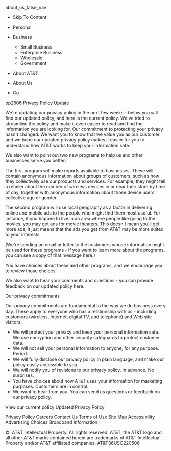 about\_us\_false\_nav

*   Skip To Content

*   Personal
*   Business
    *   Small Business
    *   Enterprise Business
    *   Wholesale
    *   Government
*   About AT&T

*   About Us
*   Go

pp2506 Privacy Policy Update

We're updating our privacy policy in the next few weeks - below you will find our updated policy, and here is the current policy. We've tried to streamline the policy and make it even easier to read and find the information you are looking for. Our commitment to protecting your privacy hasn't changed. We want you to know that we value you as our customer and we hope our updated privacy policy makes it easier for you to understand how AT&T works to keep your information safe.

We also want to point out two new programs to help us and other businesses serve you better:

The first program will make reports available to businesses. These will contain anonymous information about groups of customers, such as how they collectively use our products and services. For example, they might tell a retailer about the number of wireless devices in or near their store by time of day, together with anonymous information about those device users' collective age or gender.

The second program will use local geography as a factor in delivering online and mobile ads to the people who might find them most useful. For instance, if you happen to live in an area where people like going to the movies, you may get ads for movie theaters. This doesn't mean you'll get more ads, it just means that the ads you get from AT&T may be more suited to your interests.

(We're sending an email or letter to the customers whose information might be used for these programs - if you want to learn more about the programs, you can see a copy of that message here.)

You have choices about these and other programs, and we encourage you to review those choices.

We also want to hear your comments and questions - you can provide feedback on our updated policy here.

Our privacy commitments

Our privacy commitments are fundamental to the way we do business every day. These apply to everyone who has a relationship with us - including customers (wireless, Internet, digital TV, and telephone) and Web site visitors.

*   We will protect your privacy and keep your personal information safe. We use encryption and other security safeguards to protect customer data.
*   We will not sell your personal information to anyone, for any purpose. Period.
*   We will fully disclose our privacy policy in plain language, and make our policy easily accessible to you.
*   We will notify you of revisions to our privacy policy, in advance. No surprises.
*   You have choices about how AT&T uses your information for marketing purposes. Customers are in control.
*   We want to hear from you. You can send us questions or feedback on our privacy policy.

View our current policy Updated Privacy Policy

Privacy Policy Careers Contact Us Terms of Use Site Map Accessibility  
Advertising Choices Broadband Information

©  AT&T Intellectual Property. All rights reserved. AT&T, the AT&T logo and all other AT&T marks contained herein are trademarks of AT&T Intellectual Property and/or AT&T affiliated companies. AT&T36USC220506